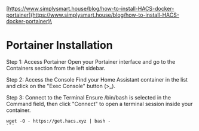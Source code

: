 [https://www.simplysmart.house/blog/how-to-install-HACS-docker-portainer](https://www.simplysmart.house/blog/how-to-install-HACS-docker-portainer)\

# Portainer Installation
Step 1: Access Portainer
Open your Portainer interface and go to the Containers section from the left sidebar.

Step 2: Access the Console
Find your Home Assistant container in the list and click on the "Exec Console" button (>_).

Step 3: Connect to the Terminal
Ensure /bin/bash is selected in the Command field, then click "Connect" to open a terminal session inside your container.

```
wget -O - https://get.hacs.xyz | bash -
``´

